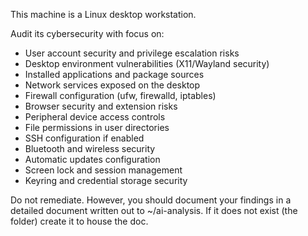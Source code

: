 This machine is a Linux desktop workstation.

Audit its cybersecurity with focus on:
- User account security and privilege escalation risks
- Desktop environment vulnerabilities (X11/Wayland security)
- Installed applications and package sources
- Network services exposed on the desktop
- Firewall configuration (ufw, firewalld, iptables)
- Browser security and extension risks
- Peripheral device access controls
- File permissions in user directories
- SSH configuration if enabled
- Bluetooth and wireless security
- Automatic updates configuration
- Screen lock and session management
- Keyring and credential storage security

Do not remediate. However, you should document your findings in a detailed document written out to ~/ai-analysis. If it does not exist (the folder) create it to house the doc.
